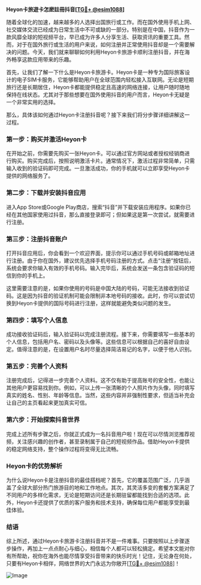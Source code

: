 **Heyon卡旅遊卡怎麽註冊抖音[[TG💪+ @esim1088](https://t.me/s/esim1088)]**

随着全球化的加速，越来越多的人选择出国旅行或工作。而在国外使用手机上网、社交媒体交流已经成为日常生活中不可或缺的一部分。特别是在中国，抖音作为一款风靡全球的短视频平台，早已成为许多人分享生活、获取资讯的重要工具。然而，对于在国外旅行或生活的用户来说，如何注册并正常使用抖音却是一个需要解决的问题。今天，我们就来聊聊如何利用Heyon卡旅游卡顺利注册抖音，并在海外畅享这款应用带来的乐趣。

首先，让我们了解一下什么是Heyon卡旅游卡。Heyon卡是一种专为国际旅客设计的电子SIM卡服务，它能够帮助用户在全球范围内轻松接入互联网。无论是短期旅行还是长期居住，Heyon卡都能提供稳定且高速的网络连接，让用户随时随地保持在线状态。尤其对于那些想要在国外使用抖音的用户而言，Heyon卡无疑是一个非常实用的选择。

那么，具体该如何通过Heyon卡注册抖音呢？接下来我们将分步骤详细讲解这一过程。

### 第一步：购买并激活Heyon卡

在开始之前，你需要先购买一张Heyon卡。可以通过官方网站或者授权经销商进行购买。购买完成后，按照说明激活卡片。通常情况下，激活过程非常简单，只需输入收到的验证码即可完成。一旦激活成功，你的手机就可以立即享受Heyon卡提供的网络服务了。

### 第二步：下载并安装抖音应用

进入App Store或Google Play商店，搜索“抖音”并下载安装应用程序。如果你已经在其他国家使用过抖音，那么直接登录即可；但如果这是第一次尝试，就需要进行注册。

### 第三步：注册抖音账户

打开抖音应用后，你会看到一个欢迎界面，提示你可以通过手机号码或邮箱地址进行注册。由于你在国外，建议优先选择手机号码注册的方式。点击“注册”按钮后，系统会要求你输入有效的手机号码。输入完毕后，系统会发送一条包含验证码的短信到你的手机上。

这里需要注意的是，如果你使用的号码是中国大陆的号码，可能无法接收到验证码。这是因为抖音的验证机制可能会限制非本地号码的接收。此时，你可以尝试切换到Heyon卡提供的国际号码进行注册，这样就能避免类似问题的发生。

### 第四步：填写个人信息

成功接收验证码后，输入验证码以完成注册流程。接下来，你需要填写一些基本的个人信息，包括用户名、密码以及头像等。这些信息可以根据自己的喜好自由设定。值得注意的是，在设置用户名时尽量选择简洁易记的名字，以便于他人识别。

### 第五步：完善个人资料

注册完成后，记得进一步完善个人资料。这不仅有助于提高账号的安全性，也能让其他用户更容易找到你。例如，可以上传一张清晰的个人照片作为头像，同时填写真实的姓名、性别、年龄等信息。当然，这些内容并非强制性要求，但适当补充会让自己的主页看起来更加真实可信。

### 第六步：开始探索抖音世界

完成上述所有步骤之后，你就正式成为一名抖音用户啦！现在可以尽情浏览推荐视频，关注感兴趣的创作者，甚至录制属于自己的短视频作品。借助Heyon卡提供的稳定网络支持，整个操作过程将变得无比流畅。

### Heyon卡的优势解析

为什么说Heyon卡是注册抖音的最佳搭档呢？首先，它的覆盖范围广泛，几乎涵盖了全球大部分热门旅游目的地和工作地点。其次，其灵活多变的套餐方案满足了不同用户的多样化需求，无论是短期访问还是长期驻留都能找到合适的选项。此外，Heyon卡还提供了优质的客户服务和技术支持，确保每位用户都能享受到最佳体验。

### 结语

综上所述，通过Heyon卡旅游卡注册抖音并不是一件难事。只要按照以上步骤逐步操作，再加上一点点耐心与细心，相信每个人都可以轻松搞定。希望本文能对你有所帮助，祝你在海外也能尽情享受抖音带来的快乐时光！记住，无论身在何处，只要有Heyon卡相伴，网络世界的大门永远为你敞开[[TG💪+ @esim1088](https://t.me/s/esim1088)]！

![Image](https://i.postimg.cc/4NQfJmqS/Snipaste-2025-05-13-00-14-12.png)